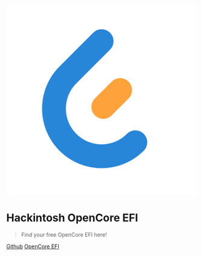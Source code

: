 <!-- _coverpage.md -->

![](_media/logo.svg ":size=200x200")

# Hackintosh OpenCore EFI

> Find your free OpenCore EFI here!

[Github](https://github.com/hackintosh-club)
[OpenCore EFI](#efihub)
